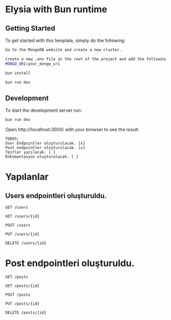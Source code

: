 # Elysia with Bun runtime

## Getting Started

To get started with this template, simply do the following:

```bash
Go to the MongoDB website and create a new cluster.

Create a new .env file in the root of the project and add the following:
MONGO_URI=your_mongo_uri

bun install

bun run dev
```

## Development

To start the development server run:

```bash
bun run dev
```

Open http://localhost:3000/ with your browser to see the result.

```
TODOS:
User Endpointler oluşturulacak. [x]
Post endpointler oluşturulacak. [x]
Testler yazılacak. [ ]
Dökümantasyon oluşturulacak. [ ]
```

# Yapılanlar

## Users endpointleri oluşturuldu.

```
GET /users
```

```
GET /users/{id}
```

```
POST /users
```

```
PUT /users/{id}
```

```
DELETE /users/{id}
```


# Post endpointleri oluşturuldu.

```
GET /posts
```

```
GET /posts/{id}
```

```
POST /posts
```

```
PUT /posts/{id}
```

```
DELETE /posts/{id}
```